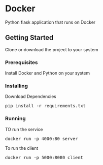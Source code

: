 # Docker
Python flask application that runs on Docker

## Getting Started
Clone or download the project to your system

### Prerequisites
Install Docker and Python on your system

### Installing
<p>Download Dependencies</p><pre>pip install -r requirements.txt</pre>

### Running
<p>TO run the service </p>
<pre>docker run -p 4000:80 server</pre>
<p>To run the client</p> 
<pre>docker run -p 5000:8080 client</pre>
